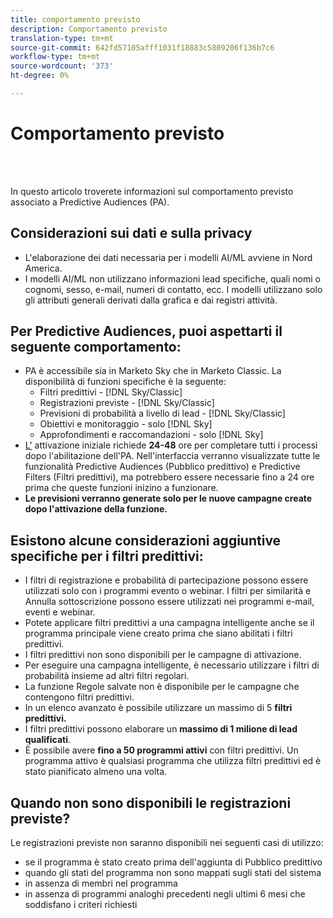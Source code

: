 ```yaml
---
title: comportamento previsto
description: Comportamento previsto
translation-type: tm+mt
source-git-commit: 642fd57105afff1031f18883c5809206f136b7c6
workflow-type: tm+mt
source-wordcount: '373'
ht-degree: 0%

---
```



# Comportamento previsto

<br> 

In questo articolo troverete informazioni sul comportamento previsto associato a Predictive Audiences (PA).

## Considerazioni sui dati e sulla privacy

* L&#39;elaborazione dei dati necessaria per i modelli AI/ML avviene in Nord America.
* I modelli AI/ML non utilizzano informazioni lead specifiche, quali nomi o cognomi, sesso, e-mail, numeri di contatto, ecc. I modelli utilizzano solo gli attributi generali derivati dalla grafica e dai registri attività.

## Per Predictive Audiences, puoi aspettarti il seguente comportamento:

* PA è accessibile sia in Marketo Sky che in Marketo Classic. La disponibilità di funzioni specifiche è la seguente:
   * Filtri predittivi - [!DNL Sky/Classic]
   * Registrazioni previste - [!DNL Sky/Classic]
   * Previsioni di probabilità a livello di lead - [!DNL Sky/Classic]
   * Obiettivi e monitoraggio - solo [!DNL Sky]
   * Approfondimenti e raccomandazioni - solo [!DNL Sky]
* [L&#39;](/help/sky/getting-started-with-predictive-audiences.md) attivazione iniziale richiede **24-48** ore per completare tutti i processi dopo l&#39;abilitazione dell&#39;PA. Nell&#39;interfaccia verranno visualizzate tutte le funzionalità Predictive Audiences (Pubblico predittivo) e Predictive Filters (Filtri predittivi), ma potrebbero essere necessarie fino a 24 ore prima che queste funzioni inizino a funzionare.
* **Le previsioni verranno generate solo per le nuove campagne create dopo l&#39;attivazione della funzione.**

## Esistono alcune considerazioni aggiuntive specifiche per i filtri predittivi:

* I filtri di registrazione e probabilità di partecipazione possono essere utilizzati solo con i programmi evento o webinar. I filtri per similarità e Annulla sottoscrizione possono essere utilizzati nei programmi e-mail, eventi e webinar.
* Potete applicare filtri predittivi a una campagna intelligente anche se il programma principale viene creato prima che siano abilitati i filtri predittivi.
* I filtri predittivi non sono disponibili per le campagne di attivazione.
* Per eseguire una campagna intelligente, è necessario utilizzare i filtri di probabilità insieme ad altri filtri regolari.
* La funzione Regole salvate non è disponibile per le campagne che contengono filtri predittivi.
* In un elenco avanzato è possibile utilizzare un massimo di 5 **filtri predittivi.**
* I filtri predittivi possono elaborare un **massimo di 1 milione di lead qualificati**.
* È possibile avere **fino a 50 programmi attivi** con filtri predittivi. Un programma attivo è qualsiasi programma che utilizza filtri predittivi ed è stato pianificato almeno una volta.

## Quando non sono disponibili le registrazioni previste?

Le registrazioni previste non saranno disponibili nei seguenti casi di utilizzo:

* se il programma è stato creato prima dell&#39;aggiunta di Pubblico predittivo
* quando gli stati del programma non sono mappati sugli stati del sistema
* in assenza di membri nel programma
* in assenza di programmi analoghi precedenti negli ultimi 6 mesi che soddisfano i criteri richiesti

